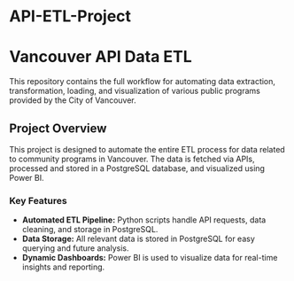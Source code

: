 # API-ETL-Project
# Vancouver API Data ETL

This repository contains the full workflow for automating data extraction, transformation, loading, and visualization of various public programs provided by the City of Vancouver.

## Project Overview

This project is designed to automate the entire ETL process for data related to community programs in Vancouver. The data is fetched via APIs, processed and stored in a PostgreSQL database, and visualized using Power BI.

### Key Features
- **Automated ETL Pipeline:** Python scripts handle API requests, data cleaning, and storage in PostgreSQL.
- **Data Storage:** All relevant data is stored in PostgreSQL for easy querying and future analysis.
- **Dynamic Dashboards:** Power BI is used to visualize data for real-time insights and reporting.

